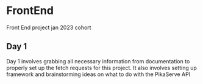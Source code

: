 # FrontEnd
Front End project jan 2023 cohort

## Day 1 
Day 1 involves grabbing all necessary information from documentation to properly set up the fetch requests for this project. It also involves setting up framework
and brainstorming ideas on what to do with the PikaServe API
